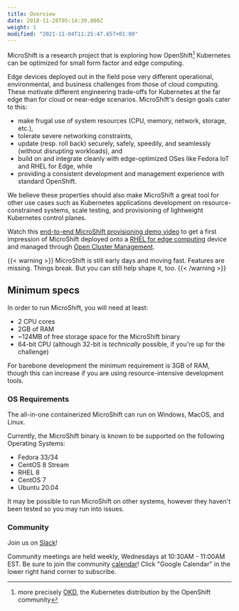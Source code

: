 ```yaml
---
title: Overview
date: 2018-11-28T05:14:39.000Z
weight: 1
modified: "2021-11-04T11:25:47.657+01:00"
---
```


MicroShift is a research project that is exploring how OpenShift[^1] Kubernetes can be optimized for small form factor and edge computing.

Edge devices deployed out in the field pose very different operational, environmental, and business challenges from those of cloud computing. These motivate different engineering trade-offs for Kubernetes at the far edge than for cloud or near-edge scenarios. MicroShift's design goals cater to this:

- make frugal use of system resources (CPU, memory, network, storage, etc.),
- tolerate severe networking constraints,
- update (resp. roll back) securely, safely, speedily, and seamlessly (without disrupting workloads), and
- build on and integrate cleanly with edge-optimized OSes like Fedora IoT and RHEL for Edge, while
- providing a consistent development and management experience with standard OpenShift.

We believe these properties should also make MicroShift a great tool for other use cases such as Kubernetes applications development on resource-constrained systems, scale testing, and provisioning of lightweight Kubernetes control planes.

Watch this [end-to-end MicroShift provisioning demo video](https://youtu.be/QOiB8NExtA4) to get a first impression of MicroShift deployed onto a [RHEL for edge computing](https://www.redhat.com/en/technologies/linux-platforms/enterprise-linux/edge-computing) device and managed through [Open Cluster Management](https://github.com/open-cluster-management).

{{< warning >}}
MicroShift is still early days and moving fast. Features are missing. Things break. But you can still help shape it, too.
{{< /warning >}}

[^1]: more precisely [OKD](https://www.okd.io/), the Kubernetes distribution by the OpenShift community</sup>

## Minimum specs

In order to run MicroShift, you will need at least:

- 2 CPU cores
- 2GB of RAM
- ~124MB of free storage space for the MicroShift binary
- 64-bit CPU (although 32-bit is _technically_ possible, if you're up for the challenge)

For barebone development the minimum requirement is 3GB of RAM, though this can increase
if you are using resource-intensive development tools.

### OS Requirements

The all-in-one containerized MicroShift can run on Windows, MacOS, and Linux.

Currently, the MicroShift binary is known to be supported on the following Operating Systems:

- Fedora 33/34
- CentOS 8 Stream
- RHEL 8
- CentOS 7
- Ubuntu 20.04

It may be possible to run MicroShift on other systems, however they haven't been tested so you may run into issues.

### Community

Join us on [Slack](https://microshift.slack.com)!

Community meetings are held weekly, Wednesdays at 10:30AM - 11:00AM EST. Be sure to join the community [calendar](https://calendar.google.com/calendar/embed?src=nj6l882mfe4d2g9nr1h7avgrcs%40group.calendar.google.com&ctz=America%2FChicago)! Click "Google Calendar" in the lower right hand corner to subscribe.
